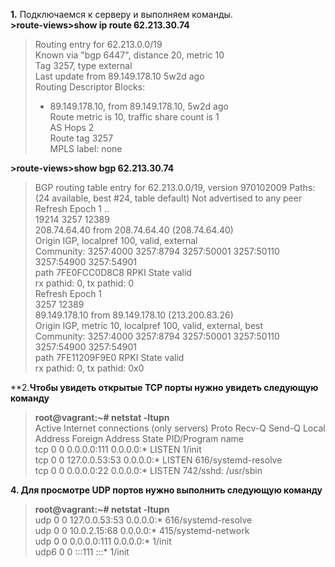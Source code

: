 **1.** Подключаемся к серверу и выполняем команды.  
**>route-views>show ip route 62.213.30.74**  
>Routing entry for 62.213.0.0/19  
>  Known via "bgp 6447", distance 20, metric 10  
>  Tag 3257, type external  
>  Last update from 89.149.178.10 5w2d ago  
>  Routing Descriptor Blocks:  
>  * 89.149.178.10, from 89.149.178.10, 5w2d ago  
>      Route metric is 10, traffic share count is 1  
>      AS Hops 2  
>      Route tag 3257  
>      MPLS label: none  
  
**>route-views>show bgp 62.213.30.74**
>BGP routing table entry for 62.213.0.0/19, version 970102009
>Paths: (24 available, best #24, table default)
>  Not advertised to any peer
>  Refresh Epoch 1
>  ..  
>  19214 3257 12389  
>    208.74.64.40 from 208.74.64.40 (208.74.64.40)  
>      Origin IGP, localpref 100, valid, external  
>      Community: 3257:4000 3257:8794 3257:50001 3257:50110 3257:54900 3257:54901  
>      path 7FE0FCC0D8C8 RPKI State valid  
>      rx pathid: 0, tx pathid: 0  
>  Refresh Epoch 1  
>  3257 12389  
>    89.149.178.10 from 89.149.178.10 (213.200.83.26)  
>      Origin IGP, metric 10, localpref 100, valid, external, best  
>      Community: 3257:4000 3257:8794 3257:50001 3257:50110 3257:54900 3257:54901  
>      path 7FE11209F9E0 RPKI State valid  
>      rx pathid: 0, tx pathid: 0x0  
  
**2.**Чтобы увидеть открытые TCP порты нужно увидеть следующую команду**  
>**root@vagrant:~# netstat -ltupn**  
>Active Internet connections (only servers)
>Proto Recv-Q Send-Q Local Address           Foreign Address         State       PID/Program name  
>tcp        0      0 0.0.0.0:111             0.0.0.0:*               LISTEN      1/init  
>tcp        0      0 127.0.0.53:53           0.0.0.0:*               LISTEN      616/systemd-resolve  
>tcp        0      0 0.0.0.0:22              0.0.0.0:*               LISTEN      742/sshd: /usr/sbin  
  
**4. Для просмотре UDP портов нужно выполнить следующую команду**  
>**root@vagrant:~# netstat -ltupn**   
>udp        0      0 127.0.0.53:53           0.0.0.0:*                           616/systemd-resolve  
>udp        0      0 10.0.2.15:68            0.0.0.0:*                           415/systemd-network  
>udp        0      0 0.0.0.0:111             0.0.0.0:*                           1/init  
>udp6       0      0 :::111                  :::*                                1/init  
  
